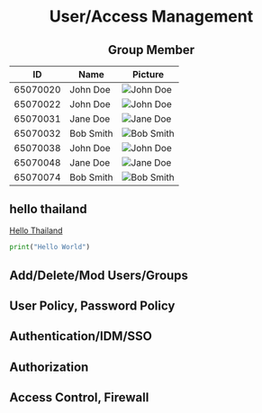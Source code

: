 <h1 align=center>User/Access Management</div>
<h2 align=center>Group Member</div>

| ID        | Name      | Picture                                           |
|-----------|-----------|---------------------------------------------------|
| 65070020  | John Doe  | ![John Doe](https://i.ibb.co/wSjhVh3/pic1.png)   |
| 65070022  | John Doe  | ![John Doe](https://i.ibb.co/wSjhVh3/pic1.png)   |
| 65070031  | Jane Doe  | ![Jane Doe](https://i.ibb.co/wSjhVh3/pic1.png)   |
| 65070032  | Bob Smith | ![Bob Smith](https://i.ibb.co/wSjhVh3/pic1.png)  |
| 65070038  | John Doe  | ![John Doe](https://i.ibb.co/wSjhVh3/pic1.png)   |
| 65070048  | Jane Doe  | ![Jane Doe](https://i.ibb.co/wSjhVh3/pic1.png)   |
| 65070074  | Bob Smith | ![Bob Smith](https://i.ibb.co/wSjhVh3/pic1.png)  |

        
## hello thailand
[Hello Thailand](README.md#a-third-level-heading)
```python
print("Hello World")
```
## Add/Delete/Mod Users/Groups
## User Policy, Password Policy
## Authentication/IDM/SSO
## Authorization
## Access Control, Firewall

